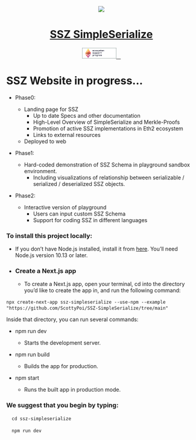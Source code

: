 <p align="center">
  <a href="https://github.com/scottypoi/ssz-simpleserialize">
    <img src="https://ethereum.org/static/810eb64d89629231aa4d8c7fe5f20ee5/31987/developers-eth-blocks.png" height="128">
    <h1 align="center">SSZ SimpleSerialize</h1>
  </a>
</p>

<p align="center">
  <a aria-label="ESP Logo" href="https://esp.ethereum.foundation/en/">
    <img src='./public/esplogoandbrand28.png'>
  </a>
  <a aria-label="NPM version" href="https://www.npmjs.com/package/next">
    <img alt="" src="https://img.shields.io/badge/NPM-V6.1.3-blue">
  </a>
  <a aria-label="License" href="https://github.com/vercel/next.js/blob/canary/license.md">
    <img alt="" src="https://img.shields.io/npm/l/next.svg?style=for-the-badge&labelColor=000000">
  </a>
  <a aria-label="Join the community on GitHub" href="https://github.com/scottypoi/ssz-simpleserialize/discussions">
    <img alt="" src="https://img.shields.io/badge/Collaborate%20on%20this%20project-blue.svg?style=for-the-badge&logo=github&labelColor=000000&logoWidth=20">
  </a>
</p>





# SSZ Website in progress...

- Phase0:
  - Landing page for SSZ 
    - Up to date Specs and other documentation
    - High-Level Overview of SimpleSerialize and Merkle-Proofs
    - Promotion of active SSZ implementations in Eth2 ecosystem
    - Links to external resources
  - Deployed to web

- Phase1:
  - Hard-coded demonstration of SSZ Schema in playground sandbox environment.
    - Including visualizations of relationship between serializable / serialized / deserialized SSZ objects.

- Phase2:
  - Interactive version of playground
    - Users can input custom SSZ Schema
    - Support for coding SSZ in different languages


### To install this project locally:
  
  - If you don’t have Node.js installed, install it from <a href='https://nodejs.org/en/' >here</a>. You’ll need Node.js version 10.13 or later.
  
  - ### Create a Next.js app
    
    - To create a Next.js app, open your terminal, cd into the directory you’d like to create the app in, and run the following command:

```
npx create-next-app ssz-simpleserialize --use-npm --example "https://github.com/ScottyPoi/SSZ-SimpleSerialize/tree/main"
```

Inside that directory, you can run several commands:

  - npm run dev
    - Starts the development server.

  - npm run build
    - Builds the app for production.

  - npm start
    - Runs the built app in production mode.

### We suggest that you begin by typing:
```
  cd ssz-simpleserialize

  npm run dev
```